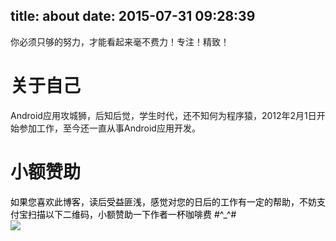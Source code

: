 title: about
date: 2015-07-31 09:28:39
---

你必须只够的努力，才能看起来毫不费力！专注！精致！

<h1> 关于自己</h1>

Android应用攻城狮，后知后觉，学生时代，还不知何为程序猿，2012年2月1日开始参加工作，至今还一直从事Android应用开发。

<h1> 小额赞助</h1>
<font color="#000000">如果您喜欢此博客，读后受益匪浅，感觉对您的日后的工作有一定的帮助，不妨支付宝扫描以下二维码，小额赞助一下作者一杯咖啡费 #^_^#</font><br> 
<img src="http://wuxiaolong.qiniudn.com/taobao_qrcode.jpg" /> 


